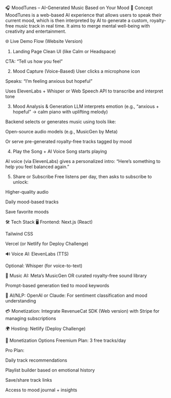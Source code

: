 🎧 MoodTunes – AI-Generated Music Based on Your Mood
🧠 Concept
MoodTunes is a web-based AI experience that allows users to speak their current mood, which is then interpreted by AI to generate a custom, royalty-free music track in real time. It aims to merge mental well-being with creativity and entertainment.

🌐 Live Demo Flow (Website Version)
1. Landing Page
Clean UI (like Calm or Headspace)

CTA: “Tell us how you feel”

2. Mood Capture (Voice-Based)
User clicks a microphone icon

Speaks: “I’m feeling anxious but hopeful”

Uses ElevenLabs + Whisper or Web Speech API to transcribe and interpret tone

3. Mood Analysis & Generation
LLM interprets emotion (e.g., “anxious + hopeful” → calm piano with uplifting melody)

Backend selects or generates music using tools like:

Open-source audio models (e.g., MusicGen by Meta)

Or serve pre-generated royalty-free tracks tagged by mood

4. Play the Song + AI Voice
Song starts playing

AI voice (via ElevenLabs) gives a personalized intro:
“Here’s something to help you feel balanced again.”

5. Share or Subscribe
Free listens per day, then asks to subscribe to unlock:

Higher-quality audio

Daily mood-based tracks

Save favorite moods

🛠 Tech Stack
🖥️ Frontend:
Next.js (React)

Tailwind CSS

Vercel (or Netlify for Deploy Challenge)

🔊 Voice AI:
ElevenLabs (TTS)

Optional: Whisper (for voice-to-text)

🎵 Music AI:
Meta’s MusicGen OR curated royalty-free sound library

Prompt-based generation tied to mood keywords

🧠 AI/NLP:
OpenAI or Claude: For sentiment classification and mood understanding

💳 Monetization:
Integrate RevenueCat SDK (Web version) with Stripe for managing subscriptions

🌍 Hosting:
Netlify (Deploy Challenge)

💸 Monetization Options
Freemium Plan: 3 free tracks/day

Pro Plan:

Daily track recommendations

Playlist builder based on emotional history

Save/share track links

Access to mood journal + insights


